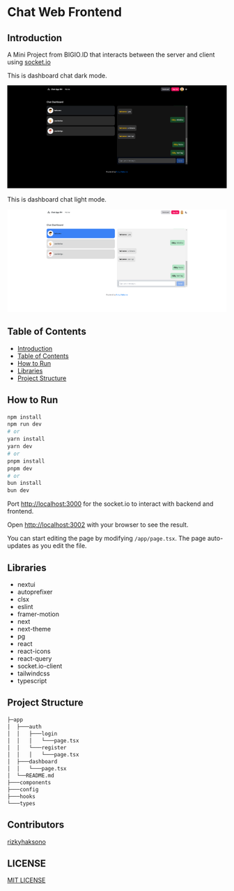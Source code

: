 # Chat Web Frontend

## Introduction

A Mini Project from BIGIO.ID that interacts between the server and client using [socket.io](https://socket.io/)

This is dashboard chat dark mode.

![Dark Mode](./public/dark-chat.png)

This is dashboard chat light mode.

![Light Mode](./public/light-chat.png)

## Table of Contents

- [Introduction](#introduction)
- [Table of Contents](#table-of-contents)
- [How to Run](#how-to-run)
- [Libraries](#libraries)
- [Project Structure](#project-structure)

## How to Run

```bash
npm install
npm run dev
# or
yarn install
yarn dev
# or
pnpm install
pnpm dev
# or
bun install
bun dev
```

Port [http://localhost:3000](http://localhost:3000) for the socket.io to interact with backend and frontend.

Open [http://localhost:3002](http://localhost:3002) with your browser to see the result.

You can start editing the page by modifying `/app/page.tsx`. The page auto-updates as you edit the file.

## Libraries

- nextui
- autoprefixer
- clsx
- eslint
- framer-motion
- next
- next-theme
- pg
- react
- react-icons
- react-query
- socket.io-client
- tailwindcss
- typescript

## Project Structure

```basb
├─app
│  ├───auth
│  │   ├───login
│  │   │   └───page.tsx
│  │   └───register
│  │   │   └───page.tsx
│  ├───dashboard
│  │   └───page.tsx
│  └──README.md
├───components
├───config
├───hooks
└───types
```

## Contributors

[rizkyhaksono](https://github.com/rizkyhaksono)

## LICENSE

[MIT LICENSE](./LICENSE)
